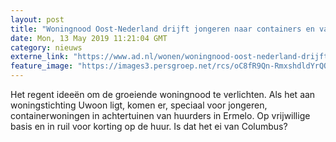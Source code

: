 ```yaml
---
layout: post
title: "Woningnood Oost-Nederland drijft jongeren naar containers en vakantieparken"
date: Mon, 13 May 2019 11:21:04 GMT
category: nieuws
externe_link: "https://www.ad.nl/wonen/woningnood-oost-nederland-drijft-jongeren-naar-containers-en-vakantieparken~a48ac332/"
feature_image: "https://images3.persgroep.net/rcs/oC8fR9Qn-RmxshdldYrQOTxN4LM/diocontent/120487729/_fitwidth/400/?appId=21791a8992982cd8da851550a453bd7f&quality=0.7"
---
```


Het regent ideeën om de groeiende woningnood te verlichten. Als het aan woningstichting Uwoon ligt, komen er, speciaal voor jongeren, containerwoningen in achtertuinen van huurders in Ermelo. Op vrijwillige basis en in ruil voor korting op de huur. Is dat het ei van Columbus?
